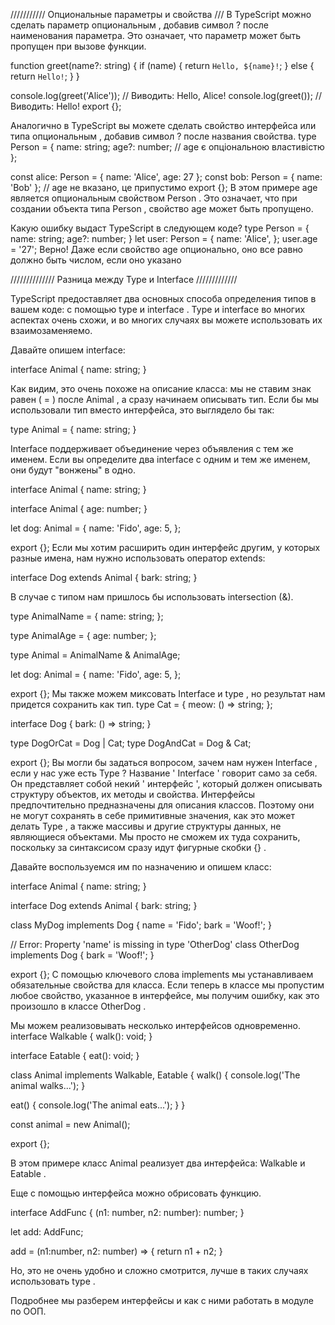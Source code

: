 /////////// Опциональные параметры и свойства ///
В TypeScript можно сделать параметр опциональным , добавив символ ? после наименования параметра. Это означает, что параметр может быть пропущен при вызове функции.

function greet(name?: string) {
if (name) {
return `Hello, ${name}!`;
} else {
return `Hello!`;
}
}

console.log(greet('Alice')); // Виводить: Hello, Alice!
console.log(greet()); // Виводить: Hello!
export {};

Аналогично в TypeScript вы можете сделать свойство интерфейса или типа опциональным , добавив символ ? после названия свойства.
type Person = {
name: string;
age?: number; // age є опціональною властивістю
};

const alice: Person = { name: 'Alice', age: 27 };
const bob: Person = { name: 'Bob' }; // age не вказано, це припустимо
export {};
В этом примере age является опциональным свойством Person . Это означает, что при создании объекта типа Person , свойство age может быть пропущено.

Какую ошибку выдаст TypeScript в следующем коде?
type Person = {
name: string;
age?: number; }
let user: Person = { name: 'Alice', };
user.age = '27';
Верно! Даже если свойство age опционально, оно все равно должно быть числом, если оно указано

////////////// Разница между Type и Interface /////////////

TypeScript предоставляет два основных способа определения типов в вашем коде: с помощью type и interface .
Type и interface во многих аспектах очень схожи, и во многих случаях вы можете использовать их взаимозаменяемо.

Давайте опишем interface:

interface Animal {
name: string;
}

Как видим, это очень похоже на описание класса: мы не ставим знак равен ( = ) после Animal , а сразу начинаем описывать тип. Если бы мы использовали тип вместо интерфейса, это выглядело бы так:

type Animal = {
name: string;
}

Interface поддерживает объединение через объявления с тем же именем. Если вы определите два interface с одним и тем же именем, они будут "вонжены" в одно.

interface Animal {
name: string;
}

interface Animal {
age: number;
}

let dog: Animal = {
name: 'Fido',
age: 5,
};

export {};
Если мы хотим расширить один интерфейс другим, у которых разные имена, нам нужно использовать оператор extends:

interface Dog extends Animal {
bark: string;
}

В случае с типом нам пришлось бы использовать intersection (&).

type AnimalName = {
name: string;
};

type AnimalAge = {
age: number;
};

type Animal = AnimalName & AnimalAge;

let dog: Animal = {
name: 'Fido',
age: 5,
};

export {};
Мы также можем миксовать Interface и type , но результат нам придется сохранить как тип.
type Cat = {
meow: () => string;
};

interface Dog {
bark: () => string;
}

type DogOrCat = Dog | Cat;
type DogAndCat = Dog & Cat;

export {};
Вы могли бы задаться вопросом, зачем нам нужен Interface , если у нас уже есть Type ? Название ' Interface ' говорит само за себя. Он представляет собой некий ' интерфейс ', который должен описывать структуру объектов, их методы и свойства. Интерфейсы предпочтительно предназначены для описания классов. Поэтому они не могут сохранять в себе примитивные значения, как это может делать Type , а также массивы и другие структуры данных, не являющиеся объектами. Мы просто не сможем их туда сохранить, поскольку за синтаксисом сразу идут фигурные скобки {} .

Давайте воспользуемся им по назначению и опишем класс:

interface Animal {
name: string;
}

interface Dog extends Animal {
bark: string;
}

class MyDog implements Dog {
name = 'Fido';
bark = 'Woof!';
}

// Error: Property 'name' is missing in type 'OtherDog'
class OtherDog implements Dog {
bark = 'Woof!';
}

export {};
С помощью ключевого слова implements мы устанавливаем обязательные свойства для класса. Если теперь в классе мы пропустим любое свойство, указанное в интерфейсе, мы получим ошибку, как это произошло в классе OtherDog .

Мы можем реализовывать несколько интерфейсов одновременно.
interface Walkable {
walk(): void;
}

interface Eatable {
eat(): void;
}

class Animal implements Walkable, Eatable {
walk() {
console.log('The animal walks...');
}

eat() {
console.log('The animal eats...');
}
}

const animal = new Animal();

export {};

В этом примере класс Animal реализует два интерфейса: Walkable и Eatable .

Еще с помощью интерфейса можно обрисовать функцию.

interface AddFunc {
(n1: number, n2: number): number;
}

let add: AddFunc;

add = (n1:number, n2: number) => {
return n1 + n2;
}

Но, это не очень удобно и сложно смотрится, лучше в таких случаях использовать type .

Подробнее мы разберем интерфейсы и как с ними работать в модуле по ООП.
